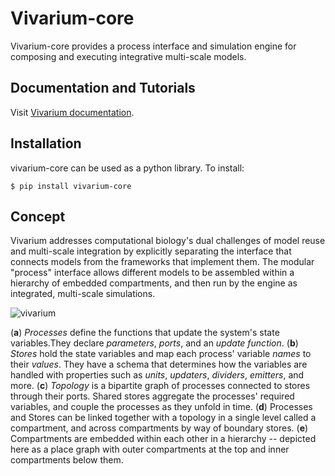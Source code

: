 # Vivarium-core

Vivarium-core provides a process interface and simulation engine for composing and executing integrative multi-scale models.

## Documentation and Tutorials
Visit [Vivarium documentation](https://vivarium-core.readthedocs.io/).

## Installation
vivarium-core can be used as a python library. To install:
```
$ pip install vivarium-core
```

## Concept
Vivarium addresses computational biology's dual challenges of model reuse and multi-scale integration by explicitly 
separating the interface that connects models from the frameworks that implement them.
The modular "process" interface allows different models to be assembled within a hierarchy of embedded compartments, 
and then run by the engine as integrated, multi-scale simulations.

![vivarium](doc/_static/interface.png)

(**a**) *Processes* define the functions that update the system's state variables.They declare *parameters*, *ports*, and an *update function*.
(**b**) *Stores* hold the state variables and map each process' variable *names* to their *values*.
They have a schema that determines how the variables are handled with properties such as *units*, *updaters*, *dividers*, *emitters*, and more. 
(**c**) *Topology* is a bipartite graph of processes connected to stores through their ports. 
Shared stores aggregate the processes' required variables, and couple the processes as they unfold in time. 
(**d**) Processes and Stores can be linked together with a topology in a single level called a compartment, and across compartments by way of boundary stores.
(**e**) Compartments are embedded within each other in a hierarchy -- depicted here as a place graph with outer compartments at the top and inner compartments below them.
